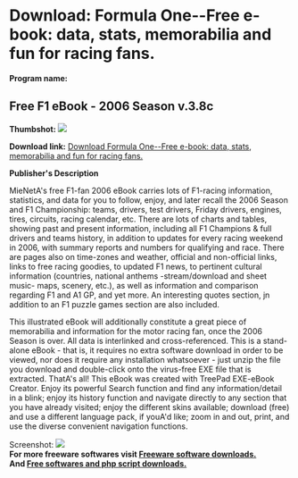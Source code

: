 # Download: Formula One--Free e-book: data, stats, memorabilia and fun for racing fans.

**Program name:**

## Free F1 eBook - 2006 Season v.3.8c

  
**Thumbshot:** ![](http://www.freewarefiles.com/screenshot/tp_f1ebook_md.gif)   
  
**Download link:** [Download Formula One--Free e-book: data, stats, memorabilia and fun for racing fans.](http://freesoftwares.boysofts.com/Free-F-EBook---Season-Vc_program_19690.html)  
  


**Publisher's Description**  
  


MieNetA's free F1-fan 2006 eBook carries lots of F1-racing information, statistics, and data for you to follow, enjoy, and later recall the 2006 Season and F1 Championship: teams, drivers, test drivers, Friday drivers, engines, tires, circuits, racing calendar, etc. There are lots of charts and tables, showing past and present information, including all F1 Champions & full drivers and teams history, in addition to updates for every racing weekend in 2006, with summary reports and numbers for qualifying and race. There are pages also on time-zones and weather, official and non-official links, links to free racing goodies, to updated F1 news, to pertinent cultural information (countries, national anthems -stream/download and sheet music- maps, scenery, etc.), as well as information and comparison regarding F1 and A1 GP, and yet more. An interesting quotes section, jn addition to an F1 puzzle games section are also included.

This illustrated eBook will additionally constitute a great piece of memorabilia and information for the motor racing fan, once the 2006 Season is over. All data is interlinked and cross-referenced. This is a stand-alone eBook - that is, it requires no extra software download in order to be viewed, nor does it require any installation whatsoever - just unzip the file you download and double-click onto the virus-free EXE file that is extracted. ThatA's all! This eBook was created with TreePad EXE-eBook Creator. Enjoy its powerful Search function and find any information/detail in a blink; enjoy its history function and navigate directly to any section that you have already visited; enjoy the different skins available; download (free) and use a different language pack, if youA'd like; zoom in and out, print, and use the diverse convenient navigation functions.

  
  
Screenshot: ![](http://www.freewarefiles.com/screenshot/tp_f1ebook.gif)   
**For more freeware softwares visit [Freeware software downloads.](http://freesoftwares.boysofts.com/)**   
**And [Free softwares and php script downloads.](http://www.boysofts.com/)**
